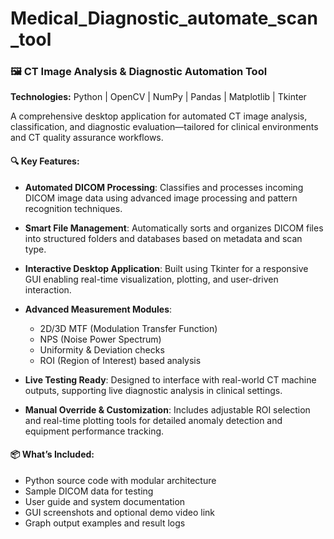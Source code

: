 # Medical_Diagnostic_automate_scan_tool
### 🖼️ CT Image Analysis & Diagnostic Automation Tool

**Technologies:** Python | OpenCV | NumPy | Pandas | Matplotlib | Tkinter

A comprehensive desktop application for automated CT image analysis, classification, and diagnostic evaluation—tailored for clinical environments and CT quality assurance workflows.

#### 🔍 Key Features:

* **Automated DICOM Processing**: Classifies and processes incoming DICOM image data using advanced image processing and pattern recognition techniques.
* **Smart File Management**: Automatically sorts and organizes DICOM files into structured folders and databases based on metadata and scan type.
* **Interactive Desktop Application**: Built using Tkinter for a responsive GUI enabling real-time visualization, plotting, and user-driven interaction.
* **Advanced Measurement Modules**:

  * 2D/3D MTF (Modulation Transfer Function)
  * NPS (Noise Power Spectrum)
  * Uniformity & Deviation checks
  * ROI (Region of Interest) based analysis
* **Live Testing Ready**: Designed to interface with real-world CT machine outputs, supporting live diagnostic analysis in clinical settings.
* **Manual Override & Customization**: Includes adjustable ROI selection and real-time plotting tools for detailed anomaly detection and equipment performance tracking.

#### 📦 What’s Included:

* Python source code with modular architecture
* Sample DICOM data for testing
* User guide and system documentation
* GUI screenshots and optional demo video link
* Graph output examples and result logs
